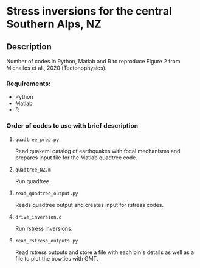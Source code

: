 # Stress inversions for the central Southern Alps, NZ

## Description ##
Number of codes in Python, Matlab and R to reproduce Figure 2
from Michailos et al., 2020 (Tectonophysics).

### Requirements:
- Python
- Matlab
- R

### Order of codes to use with brief description
1) `quadtree_prep.py`

    Read quakeml catalog of earthquakes with focal mechanisms and 
    prepares input file for the Matlab quadtree code.

2) `quadtree_NZ.m`

    Run quadtree. 

3) `read_quadtree_output.py`

    Reads quadtree output and creates input for rstress codes.


4) `drive_inversion.q`

    Run rstress inversions.  

5) `read_rstress_outputs.py`

    Read rstress outputs and store a file with each bin's
    details as well as a file to plot the bowties with GMT.

